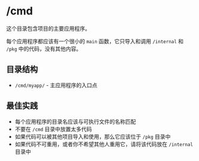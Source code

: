 # /cmd

这个目录包含项目的主要应用程序。

每个应用程序都应该有一个很小的 `main` 函数，它只导入和调用 `/internal` 和 `/pkg` 中的代码，没有其他内容。

## 目录结构

- `/cmd/myapp/` - 主应用程序的入口点

## 最佳实践

- 每个应用程序的目录名应该与可执行文件的名称匹配
- 不要在 `/cmd` 目录中放置太多代码
- 如果代码可以被其他项目导入和使用，那么它应该位于 `/pkg` 目录中
- 如果代码不可重用，或者你不希望其他人重用它，请将该代码放在 `/internal` 目录中
